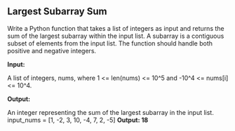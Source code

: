 ## Largest Subarray Sum
Write a Python function that takes a list of integers as input and returns the sum of the largest subarray within the input list. A subarray is a contiguous subset of elements from the input list. The function should handle both positive and negative integers.

**Input:**

A list of integers, nums, where 1 <= len(nums) <= 10^5 and -10^4 <= nums[i] <= 10^4.

**Output:**

An integer representing the sum of the largest subarray in the input list.
input_nums = [1, -2, 3, 10, -4, 7, 2, -5]
**Output: 18**
